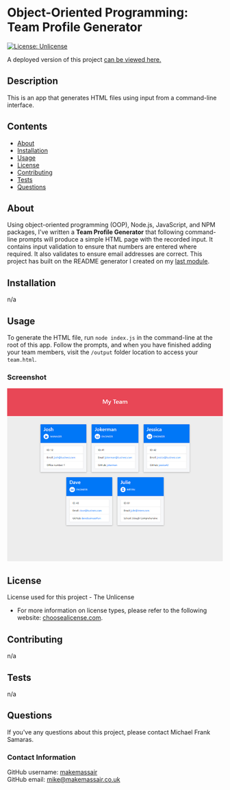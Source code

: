 
# Object-Oriented Programming: Team Profile Generator

[![License: Unlicense](https://img.shields.io/badge/license-Unlicense-blue.svg?style=for-the-badge&logo=appveyor)](http://unlicense.org/)

A deployed version of this project [can be viewed here.](https://makemassair.github.io/OOP-Team-Profile-Generator/)

## Description
This is an app that generates HTML files using input from a command-line interface.

## Contents
- [About](#about)
- [Installation](#installation)
- [Usage](#usage)
- [License](#license)
- [Contributing](#contributing)
- [Tests](#tests)
- [Questions](#questions)

## About
Using object-oriented programming (OOP), Node.js, JavaScript, and NPM packages, I've written a **Team Profile Generator** that following command-line prompts will produce a simple HTML page with the recorded input. It contains input validation to ensure that numbers are entered where required. It also validates to ensure email addresses are correct. This project has built on the README generator I created on my [last module](https://makemassair.github.io/readme-generator-nodejs).

## Installation
n/a

## Usage
To generate the HTML file, run `node index.js` in the command-line at the root of this app. Follow the prompts, and when you have finished adding your team members, visit the `/output` folder location to access your `team.html`.

### Screenshot

![image](./screenshot.JPG)

## License
License used for this project - The Unlicense
* For more information on license types, please refer to the following website: [choosealicense.com](https://choosealicense.com/).

## Contributing
n/a

## Tests
n/a

## Questions

If you've any questions about this project, please contact Michael Frank Samaras.

### Contact Information

GitHub username: [makemassair](https://github.com/makemassair)<br>
GitHub email: <mike@makemassair.co.uk>

